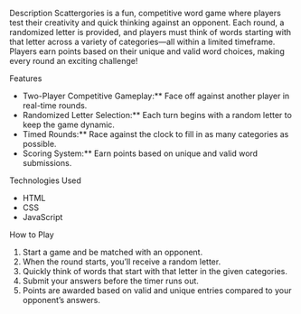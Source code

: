 Description
Scattergories is a fun, competitive word game where players test their creativity and quick thinking against an opponent. Each round, a randomized letter is provided, and players must think of words starting with that letter across a variety of categories—all within a limited timeframe. Players earn points based on their unique and valid word choices, making every round an exciting challenge!

Features
- Two-Player Competitive Gameplay:** Face off against another player in real-time rounds.
- Randomized Letter Selection:** Each turn begins with a random letter to keep the game dynamic.
- Timed Rounds:** Race against the clock to fill in as many categories as possible.
- Scoring System:** Earn points based on unique and valid word submissions.

Technologies Used
- HTML
- CSS
- JavaScript

How to Play
1. Start a game and be matched with an opponent.
2. When the round starts, you’ll receive a random letter.
3. Quickly think of words that start with that letter in the given categories.
4. Submit your answers before the timer runs out.
5. Points are awarded based on valid and unique entries compared to your opponent’s answers.
